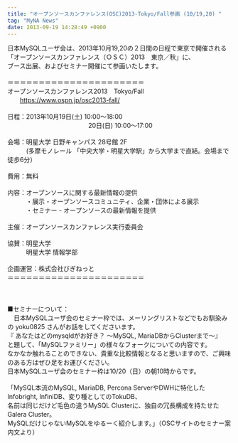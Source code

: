 ```yaml
---
title: "オープンソースカンファレンス(OSC)2013-Tokyo/Fall参画 (10/19,20) "
tag: "MyNA News"
date: 2013-09-19 14:28:49 +0900
---
```


日本MySQLユーザ会は、2013年10月19,20の２日間の日程で東京で開催される<br>
「オープンソースカンファレンス（ＯＳＣ）2013　東京／秋」に、<br>
ブース出展、およびセミナー開催にて参画いたします。<br>
<br>
＝＝＝＝＝＝＝＝＝＝＝＝＝＝＝＝＝＝＝＝＝＝<br>
オープンソースカンファレンス2013　Tokyo/Fall <br>
　　https://www.ospn.jp/osc2013-fall/<br>
<br>
日程：2013年10月19日(土) 10:00〜18:00<br>
　　　　　　　　　　　　　20日(日) 10:00〜17:00<br>
<br>
会場：明星大学 日野キャンパス 28号館 2F<br>
　　　(多摩モノレール 「中央大学・明星大学駅」から大学まで直結。会場まで徒歩6分）<br>
<br>
費用：無料<br>
<br>
内容：オープンソースに関する最新情報の提供<br>
　　　・展示 - オープンソースコミュニティ、企業・団体による展示<br>
　　　・セミナー - オープンソースの最新情報を提供<br>
<br>
主催：オープンソースカンファレンス実行委員会<br>
<br>
協賛：明星大学<br>
　　　明星大学 情報学部<br>
<br>
企画運営：株式会社びぎねっと<br>
＝＝＝＝＝＝＝＝＝＝＝＝＝＝＝＝＝＝＝＝＝＝<br>
<br>
<br>
<br>
■セミナーについて：<br>
　日本MySQLユーザ会のセミナー枠では、メーリングリストなどでもお馴染みの yoku0825 さんがお話をしてくださいます。<br>
『 あなたはどのmysqldがお好き？ 〜MySQL, MariaDBからClusterまで〜』<br>
と題して、「MySQLファミリー」の様々なフォークについての内容です。<br>
なかなか触れることのできない、貴重な比較情報となると思いますので、ご興味のある方はぜひ足をお運びください。　<br>
日本MySQLユーザ会のセミナー枠は10/20（日）の朝10時からです。<br>
<br>
「MySQL本流のMySQL, MariaDB, Percona ServerやDWHに特化したInfobright, InfiniDB、変り種としてのTokuDB、<br>
名前は同じだけど毛色の違うMySQL Clusterに、独自の冗長構成を持たせたGalera Cluster。<br>
MySQLだけじゃないMySQLをゆるーく紹介します。」（OSCサイトのセミナー案内文より）<br>
<br>
<br>
<br>
<br>
